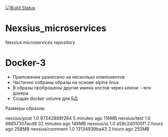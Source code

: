 [![Build Status](https://travis-ci.com/otus-devops-2019-02/nexsius_microservices.svg?branch=docker-3)](https://travis-ci.org/otus-devops-2019-02/nexsius_microservices)

# Nexsius_microservices
Nexsius microservices repository

# Docker-3

- Приложение разнесено на несколько компонентов
- Частично собраны образы на основе alpine linux
- В образы проброшены другие имена хостов через ключи --env докера
- Создан docker volume для БД

Размеры образов:

 nexsius/post          1.0                 97342888f264        5 minutes ago       116MB
 nexsius/test          1.0                 68857307acd8        32 minutes ago      148MB
 nexsius/ui            1.0                 a58c2d0100f1        2 hours ago         258MB
 nexsius/comment       1.0                 13134939ba43        2 hours ago         255MB

